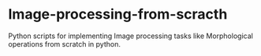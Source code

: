 # Image-processing-from-scracth
Python scripts for implementing Image processing tasks like Morphological operations from scratch in python.
